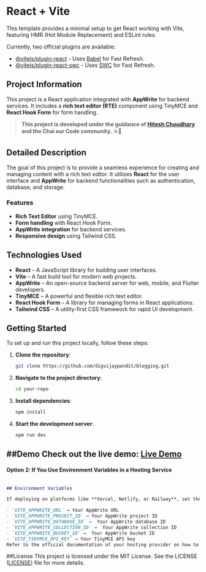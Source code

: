 # React + Vite  

This template provides a minimal setup to get React working with Vite, featuring HMR (Hot Module Replacement) and ESLint rules.  

Currently, two official plugins are available:  

- [@vitejs/plugin-react](https://github.com/vitejs/vite-plugin-react/blob/main/packages/plugin-react/README.md) - Uses [Babel](https://babeljs.io/) for Fast Refresh.  
- [@vitejs/plugin-react-swc](https://github.com/vitejs/vite-plugin-react-swc) - Uses [SWC](https://swc.rs/) for Fast Refresh.  

## Project Information  

This project is a React application integrated with **AppWrite** for backend services. It includes a **rich text editor (RTE)** component using TinyMCE and **React Hook Form** for form handling.  

> **This project is developed under the guidance of [Hitesh Choudhary](https://www.youtube.com/@chaiaurcode) and the Chai aur Code community.** ☕🚀  

## Detailed Description  

The goal of this project is to provide a seamless experience for creating and managing content with a rich text editor. It utilizes **React** for the user interface and **AppWrite** for backend functionalities such as authentication, database, and storage.  

### Features  

- **Rich Text Editor** using TinyMCE.  
- **Form handling** with React Hook Form.  
- **AppWrite integration** for backend services.  
- **Responsive design** using Tailwind CSS.  

## Technologies Used  

- **React** – A JavaScript library for building user interfaces.  
- **Vite** – A fast build tool for modern web projects.  
- **AppWrite** – An open-source backend server for web, mobile, and Flutter developers.  
- **TinyMCE** – A powerful and flexible rich text editor.  
- **React Hook Form** – A library for managing forms in React applications.  
- **Tailwind CSS** – A utility-first CSS framework for rapid UI development.  

## Getting Started  

To set up and run this project locally, follow these steps:  

1. **Clone the repository**:  
   ```sh
   git clone https://github.com/digvijaypandit/blogging.git
   
2. **Navigate to the project directory**:
   ```sh
   cd your-repo
   ```
3. **Install dependencies**:
   ```sh
   npm install
   ```
4. **Start the development server**:
   ```sh
   npm run dev
   ```
##Demo
Check out the live demo: [Live Demo](https://blog-deployment-ghu9.vercel.app/)
---

#### **Option 2: If You Use Environment Variables in a Hosting Service**  
```md

## Environment Variables  

If deploying on platforms like **Vercel, Netlify, or Railway**, set the following environment variables in the dashboard:  

- `VITE_APPWRITE_URL` → Your AppWrite URL  
- `VITE_APPWRITE_PROJECT_ID` → Your AppWrite project ID
- `VITE_APPWRITE_DATABASE_ID` →  Your AppWrite database ID
- `VITE_APPWRITE_COLLECTION_ID` →  Your AppWrite collection ID
- `VITE_APPWRITE_BUCKET_ID` →  Your AppWrite bucket ID
- `VITE_TINYMCE_API_KEY` → Your TinyMCE API key
Refer to the official documentation of your hosting provider on how to configure environment variables.  
```
##License
This project is licensed under the MIT License. See the LICENSE ([LICENSE](https://github.com/digvijaypandit/blogging/blob/main/License)) file for more details.
